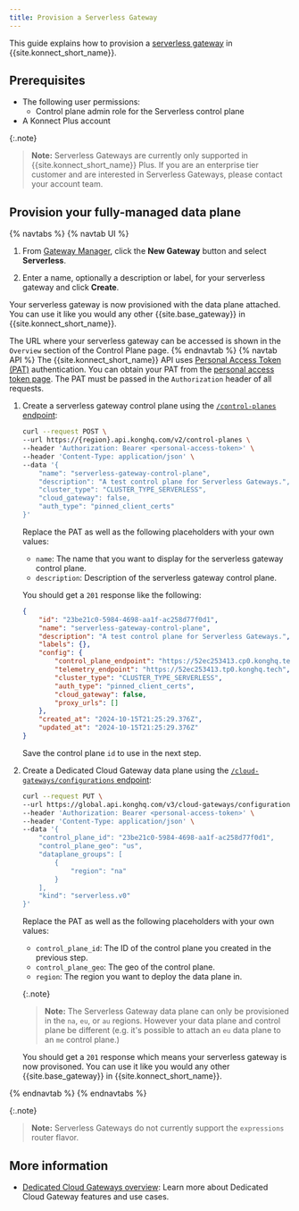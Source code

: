 ```yaml
---
title: Provision a Serverless Gateway
---
```


This guide explains how to provision a [serverless gateway](/konnect/gateway-manager/serverless-gateways/) in {{site.konnect_short_name}}.

## Prerequisites

* The following user permissions:
	* Control plane admin role for the Serverless control plane
* A Konnect Plus account

{:.note}
> **Note:** Serverless Gateways are currently only supported in {{site.konnect_short_name}} Plus. If you are an enterprise tier customer and are interested in Serverless Gateways, please contact your account team.

## Provision your fully-managed data plane

{% navtabs %}
{% navtab UI %}
1. From [Gateway Manager](https://cloud.konghq.com/gateway-manager), click the **New Gateway** button and select **Serverless**.

1. Enter a name, optionally a description or label, for your serverless gateway and click **Create**.

Your serverless gateway is now provisioned with the data plane attached. You can use it like you would any other {{site.base_gateway}} in {{site.konnect_short_name}}.

The URL where your serverless gateway can be accessed is shown in the `Overview` section of the Control Plane page.
{% endnavtab %}
{% navtab API %}
The {{site.konnect_short_name}} API uses [Personal Access Token (PAT)](/konnect/api/#authentication) authentication. You can obtain your PAT from the [personal access token page](https://cloud.konghq.com/global/account/tokens). The PAT must be passed in the `Authorization` header of all requests.

1. Create a serverless gateway control plane using the [`/control-planes` endpoint](/konnect/api/control-planes/latest/#/Control%20Planes/create-control-plane):
    ```bash
    curl --request POST \
    --url https://{region}.api.konghq.com/v2/control-planes \
    --header 'Authorization: Bearer <personal-access-token>' \
    --header 'Content-Type: application/json' \
    --data '{
		"name": "serverless-gateway-control-plane",
		"description": "A test control plane for Serverless Gateways.",
		"cluster_type": "CLUSTER_TYPE_SERVERLESS",
		"cloud_gateway": false,
		"auth_type": "pinned_client_certs"
    }'
    ```
	Replace the PAT as well as the following placeholders with your own values:
	* `name`: The name that you want to display for the serverless gateway control plane.
	* `description`: Description of the serverless gateway control plane.

    You should get a `201` response like the following:

    ```json
	{
		"id": "23be21c0-5984-4698-aa1f-ac258d77f0d1",
		"name": "serverless-gateway-control-plane",
		"description": "A test control plane for Serverless Gateways.",
		"labels": {},
		"config": {
			"control_plane_endpoint": "https://52ec253413.cp0.konghq.tech",
			"telemetry_endpoint": "https://52ec253413.tp0.konghq.tech",
			"cluster_type": "CLUSTER_TYPE_SERVERLESS",
			"auth_type": "pinned_client_certs",
			"cloud_gateway": false,
			"proxy_urls": []
		},
		"created_at": "2024-10-15T21:25:29.376Z",
		"updated_at": "2024-10-15T21:25:29.376Z"
	}
    ```
	Save the control plane `id` to use in the next step. 

1. Create a Dedicated Cloud Gateway data plane using the [`/cloud-gateways/configurations` endpoint](/konnect/api/cloud-gateways/latest/):

    ```sh
    curl --request PUT \
	--url https://global.api.konghq.com/v3/cloud-gateways/configurations \
	--header 'Authorization: Bearer <personal-access-token>' \
	--header 'Content-Type: application/json' \
	--data '{
		"control_plane_id": "23be21c0-5984-4698-aa1f-ac258d77f0d1",
		"control_plane_geo": "us",
		"dataplane_groups": [
			{
				"region": "na"
			}
		],
		"kind": "serverless.v0"
	}'
    ```
	Replace the PAT as well as the following placeholders with your own values:
	* `control_plane_id`: The ID of the control plane you created in the previous step.
	* `control_plane_geo`: The geo of the control plane.
	* `region`: The region you want to deploy the data plane in.

	{:.note}
	> **Note:** The Serverless Gateway data plane can only be provisioned in the `na`, `eu`, or `au` regions. However your data plane and control plane be different (e.g. it's possible to attach an `eu` data plane to an `me` control plane.)

    You should get a `201` response which means your serverless gateway is now provisoned. You can use it like you would any other {{site.base_gateway}} in {{site.konnect_short_name}}.

{% endnavtab %}
{% endnavtabs %}

{:.note}
> **Note:** Serverless Gateways do not currently support the `expressions` router flavor. 

## More information

* [Dedicated Cloud Gateways overview](/konnect/gateway-manager/dedicated-cloud-gateways/): Learn more about Dedicated Cloud Gateway features and use cases.